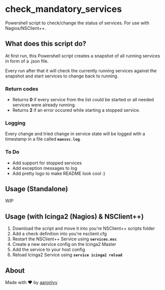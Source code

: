 # check_mandatory_services

Powershell script to check/change the status of services. For use with Nagios/NSClient++.

## What does this script do?

At first run, this Powershell script creates a snapshot of all running services in form of a .json file.

Every run after that it will check the currently running services against the snapshot and start services to change back to running.

### Return codes

- Returns **0** if every service from the list could be started or all needed services were already running.
- Returns **2** if an error occured while starting a stopped service.

### Logging

Every change and tried change in service state will be logged with a timestamp in a file called **```mansvc.log```**.

### To Do

- Add support for stopped services
- Add exception messages to log
- Add pretty logo to make README look cool :)

## Usage (Standalone)

WIP

## Usage (with Icinga2 (Nagios) & NSClient++)

1. Download the script and move it into you're NSClient++ scripts folder
2. Add a check definition into you're nsclient.cfg
3. Restart the NSClient++ Service using **```services.msc```**
4. Create a new service config on the Icinga2 Master
5. Add the service to your host config
6. Reload Icinga2 Service using **```service icinga2 reload```**

## About

Made with ♥ by [aaronlyy](https://github.com/aaronlyy)
